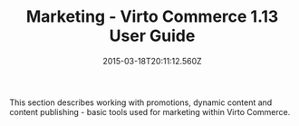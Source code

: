 ﻿---
title: Marketing - Virto Commerce 1.13 User Guide
description: Marketing
layout: docs
date: 2015-03-18T20:11:12.560Z
priority: 7
---
This section describes working with promotions, dynamic content and content publishing - basic tools used for marketing within Virto Commerce.
